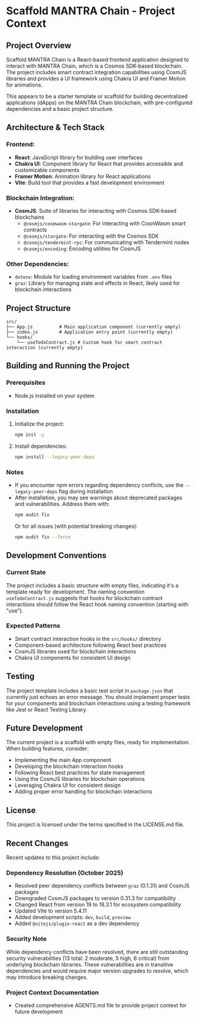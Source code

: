 # Scaffold MANTRA Chain - Project Context

## Project Overview
Scaffold MANTRA Chain is a React-based frontend application designed to interact with MANTRA Chain, which is a Cosmos SDK-based blockchain. The project includes smart contract integration capabilities using CosmJS libraries and provides a UI framework using Chakra UI and Framer Motion for animations.

This appears to be a starter template or scaffold for building decentralized applications (dApps) on the MANTRA Chain blockchain, with pre-configured dependencies and a basic project structure.

## Architecture & Tech Stack

### Frontend:
- **React**: JavaScript library for building user interfaces
- **Chakra UI**: Component library for React that provides accessible and customizable components
- **Framer Motion**: Animation library for React applications
- **Vite**: Build tool that provides a fast development environment

### Blockchain Integration:
- **CosmJS**: Suite of libraries for interacting with Cosmos SDK-based blockchains
  - `@cosmjs/cosmwasm-stargate`: For interacting with CosmWasm smart contracts
  - `@cosmjs/stargate`: For interacting with the Cosmos SDK
  - `@cosmjs/tendermint-rpc`: For communicating with Tendermint nodes
  - `@cosmjs/encoding`: Encoding utilities for CosmJS

### Other Dependencies:
- `dotenv`: Module for loading environment variables from `.env` files
- `graz`: Library for managing state and effects in React, likely used for blockchain interactions

## Project Structure
```
src/
├── App.js          # Main application component (currently empty)
├── index.js        # Application entry point (currently empty)
└── hooks/
    └── useTodoContract.js # Custom hook for smart contract interaction (currently empty)
```

## Building and Running the Project

### Prerequisites
- Node.js installed on your system

### Installation
1. Initialize the project:
   ```bash
   npm init -y
   ```

2. Install dependencies:
   ```bash
   npm install --legacy-peer-deps
   ```

### Notes
- If you encounter npm errors regarding dependency conflicts, use the `--legacy-peer-deps` flag during installation
- After installation, you may see warnings about deprecated packages and vulnerabilities. Address them with:
  ```bash
  npm audit fix
  ```
  Or for all issues (with potential breaking changes):
  ```bash
  npm audit fix --force
  ```

## Development Conventions

### Current State
The project includes a basic structure with empty files, indicating it's a template ready for development. The naming convention `useTodoContract.js` suggests that hooks for blockchain contract interactions should follow the React hook naming convention (starting with "use").

### Expected Patterns
- Smart contract interaction hooks in the `src/hooks/` directory
- Component-based architecture following React best practices
- CosmJS libraries used for blockchain interactions
- Chakra UI components for consistent UI design

## Testing
The project template includes a basic test script in `package.json` that currently just echoes an error message. You should implement proper tests for your components and blockchain interactions using a testing framework like Jest or React Testing Library.

## Future Development
The current project is a scaffold with empty files, ready for implementation. When building features, consider:
- Implementing the main App component
- Developing the blockchain interaction hooks
- Following React best practices for state management
- Using the CosmJS libraries for blockchain operations
- Leveraging Chakra UI for consistent design
- Adding proper error handling for blockchain interactions

## License
This project is licensed under the terms specified in the LICENSE.md file.

## Recent Changes
Recent updates to this project include:

### Dependency Resolution (October 2025)
- Resolved peer dependency conflicts between `graz` (0.1.31) and CosmJS packages
- Downgraded CosmJS packages to version 0.31.3 for compatibility
- Changed React from version 19 to 18.3.1 for ecosystem compatibility
- Updated Vite to version 5.4.11
- Added development scripts: `dev`, `build`, `preview`
- Added `@vitejs/plugin-react` as a dev dependency

### Security Note
While dependency conflicts have been resolved, there are still outstanding security vulnerabilities (13 total: 2 moderate, 5 high, 6 critical) from underlying blockchain libraries. These vulnerabilities are in transitive dependencies and would require major version upgrades to resolve, which may introduce breaking changes.

### Project Context Documentation
- Created comprehensive AGENTS.md file to provide project context for future development